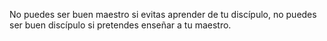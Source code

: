 No puedes ser buen maestro si evitas aprender de tu discípulo, no puedes ser buen discípulo si pretendes enseñar a tu maestro.
